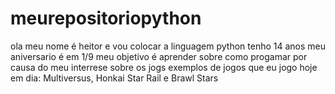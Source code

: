 # meurepositoriopython
ola meu nome é heitor e vou colocar a linguagem python
tenho 14 anos meu aniversario é em 1/9 
meu objetivo é aprender sobre como progamar por causa do meu interrese sobre os jogs
exemplos de jogos que eu jogo hoje em dia: Multiversus, Honkai Star Rail e Brawl Stars
